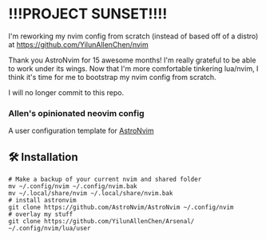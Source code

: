 # !!!PROJECT SUNSET!!!!
I'm reworking my nvim config from scratch (instead of based off of a distro) at https://github.com/YilunAllenChen/nvim

Thank you AstroNvim for 15 awesome months! I'm really grateful to be able to work under its wings. Now that I'm more comfortable tinkering lua/nvim, I think it's time for me to bootstrap my nvim config from scratch.

I will no longer commit to this repo.



### Allen's opinionated neovim config

A user configuration template for [AstroNvim](https://github.com/AstroNvim/AstroNvim)

## 🛠️ Installation

```shell
# Make a backup of your current nvim and shared folder
mv ~/.config/nvim ~/.config/nvim.bak
mv ~/.local/share/nvim ~/.local/share/nvim.bak
# install astronvim
git clone https://github.com/AstroNvim/AstroNvim ~/.config/nvim
# overlay my stuff
git clone https://github.com/YilunAllenChen/Arsenal/ ~/.config/nvim/lua/user
```
